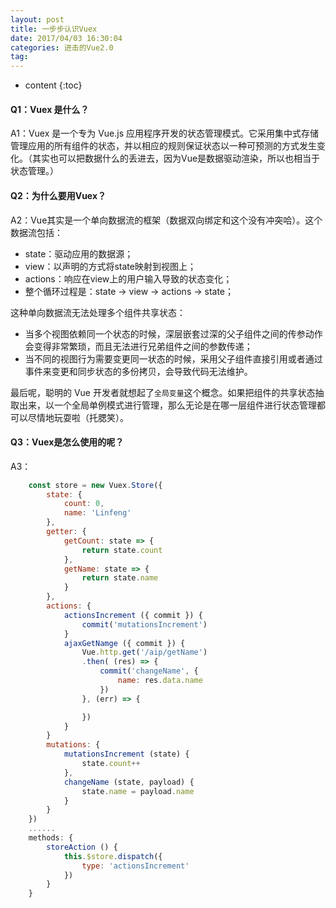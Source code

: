```yaml
---
layout: post
title: 一步步认识Vuex
date: 2017/04/03 16:30:04  
categories: 进击的Vue2.0
tag:
---
```


* content
{:toc}

#### Q1：Vuex 是什么？

A1：Vuex 是一个专为 Vue.js 应用程序开发的状态管理模式。它采用集中式存储管理应用的所有组件的状态，并以相应的规则保证状态以一种可预测的方式发生变化。（其实也可以把数据什么的丢进去，因为Vue是数据驱动渲染，所以也相当于状态管理。）

#### Q2：为什么要用Vuex？

A2：Vue其实是一个单向数据流的框架（数据双向绑定和这个没有冲突哈）。这个数据流包括：
 - state：驱动应用的数据源；
 - view：以声明的方式将state映射到视图上；
 - actions：响应在view上的用户输入导致的状态变化；
 - 整个循环过程是：state -> view -> actions -> state；

这种单向数据流无法处理多个组件共享状态：
 - 当多个视图依赖同一个状态的时候，深层嵌套过深的父子组件之间的传参动作会变得非常繁琐，而且无法进行兄弟组件之间的参数传递；
 - 当不同的视图行为需要变更同一状态的时候，采用父子组件直接引用或者通过事件来变更和同步状态的多份拷贝，会导致代码无法维护。

最后呢，聪明的 Vue 开发者就想起了`全局变量`这个概念。如果把组件的共享状态抽取出来，以一个全局单例模式进行管理，那么无论是在哪一层组件进行状态管理都可以尽情地玩耍啦（托腮笑）。

#### Q3：Vuex是怎么使用的呢？

A3：
```javascript
    const store = new Vuex.Store({
        state: {
            count: 0,
            name: 'Linfeng'
        },
        getter: {
            getCount: state => {
                return state.count
            },
            getName: state => {
                return state.name
            }
        },
        actions: {
            actionsIncrement ({ commit }) {
                commit('mutationsIncrement')
            }
            ajaxGetNamge ({ commit }) {
                Vue.http.get('/aip/getName')
                .then( (res) => {
                    commit('changeName', {
                        name: res.data.name
                    })
                }, (err) => {

                })
            }
        }
        mutations: {
            mutationsIncrement (state) {
                state.count++
            },
            changeName (state, payload) {
                state.name = payload.name
            }
        }
    })
    ......
    methods: {
        storeAction () {
            this.$store.dispatch({
                type: 'actionsIncrement'
            })
        }
    }
```
